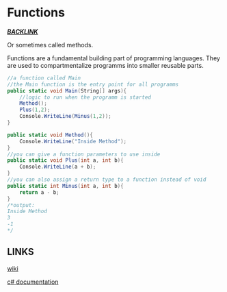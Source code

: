 # Functions
[*__BACKLINK__*](../README.md)

Or sometimes called methods.

Functions are a fundamental building part of programming languages. They are used to compartmentalize programms into smaller reusable parts.

```cs
//a function called Main
//the Main function is the entry point for all programms
public static void Main(String[] args){
    //logic to run when the programm is started
    Method();
    Plus(1,2);
    Console.WriteLine(Minus(1,2));
}

public static void Method(){
    Console.WriteLine("Inside Method");
}
//you can give a function parameters to use inside
public static void Plus(int a, int b){
    Console.WriteLine(a + b);
}
//you can also assign a return type to a function instead of void
public static int Minus(int a, int b){
    return a - b;
}
/*output:
Inside Method
3
-1
*/
```
## LINKS
[wiki](https://en.wikipedia.org/wiki/Function_(computer_programming))

[c# documentation](https://learn.microsoft.com/en-us/dotnet/csharp/programming-guide/classes-and-structs/local-functions)